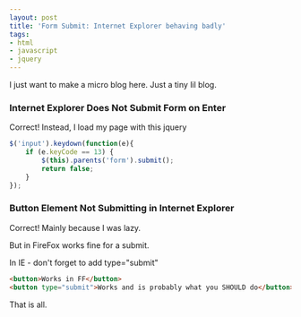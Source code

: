 ```yaml
---
layout: post
title: 'Form Submit: Internet Explorer behaving badly'
tags:
- html
- javascript
- jquery
---
```


I just want to make a micro blog here.  Just a tiny lil blog.

### Internet Explorer Does Not Submit Form on Enter

Correct!  Instead, I load my page with this jquery

```javascript
$('input').keydown(function(e){
    if (e.keyCode == 13) {
        $(this).parents('form').submit();
        return false;
    }
});
```
 
    
### Button Element Not Submitting in Internet Explorer

Correct!  Mainly because I was lazy.

But in FireFox  works fine for a submit.

In IE - don't forget to add type="submit"

```html
<button>Works in FF</button>
<button type="submit">Works and is probably what you SHOULD do</button>
```


That is all.

